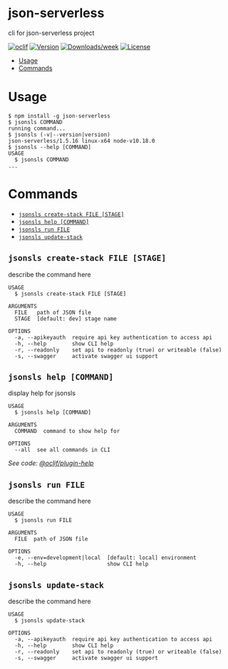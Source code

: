 json-serverless
===============

cli for json-serverless project

[![oclif](https://img.shields.io/badge/cli-oclif-brightgreen.svg)](https://oclif.io)
[![Version](https://img.shields.io/npm/v/json-serverless.svg)](https://npmjs.org/package/json-serverless)
[![Downloads/week](https://img.shields.io/npm/dw/json-serverless.svg)](https://npmjs.org/package/json-serverless)
[![License](https://img.shields.io/npm/l/json-serverless.svg)](https://github.com/pharindoko/json-serverless/blob/master/package.json)

<!-- toc -->
* [Usage](#usage)
* [Commands](#commands)
<!-- tocstop -->
# Usage
<!-- usage -->
```sh-session
$ npm install -g json-serverless
$ jsonsls COMMAND
running command...
$ jsonsls (-v|--version|version)
json-serverless/1.5.16 linux-x64 node-v10.18.0
$ jsonsls --help [COMMAND]
USAGE
  $ jsonsls COMMAND
...
```
<!-- usagestop -->
# Commands
<!-- commands -->
* [`jsonsls create-stack FILE [STAGE]`](#jsonsls-create-stack-file-stage)
* [`jsonsls help [COMMAND]`](#jsonsls-help-command)
* [`jsonsls run FILE`](#jsonsls-run-file)
* [`jsonsls update-stack`](#jsonsls-update-stack)

## `jsonsls create-stack FILE [STAGE]`

describe the command here

```
USAGE
  $ jsonsls create-stack FILE [STAGE]

ARGUMENTS
  FILE   path of JSON file
  STAGE  [default: dev] stage name

OPTIONS
  -a, --apikeyauth  require api key authentication to access api
  -h, --help        show CLI help
  -r, --readonly    set api to readonly (true) or writeable (false)
  -s, --swagger     activate swagger ui support
```

## `jsonsls help [COMMAND]`

display help for jsonsls

```
USAGE
  $ jsonsls help [COMMAND]

ARGUMENTS
  COMMAND  command to show help for

OPTIONS
  --all  see all commands in CLI
```

_See code: [@oclif/plugin-help](https://github.com/oclif/plugin-help/blob/v2.2.3/src/commands/help.ts)_

## `jsonsls run FILE`

describe the command here

```
USAGE
  $ jsonsls run FILE

ARGUMENTS
  FILE  path of JSON file

OPTIONS
  -e, --env=development|local  [default: local] environment
  -h, --help                   show CLI help
```

## `jsonsls update-stack`

describe the command here

```
USAGE
  $ jsonsls update-stack

OPTIONS
  -a, --apikeyauth  require api key authentication to access api
  -h, --help        show CLI help
  -r, --readonly    set api to readonly (true) or writeable (false)
  -s, --swagger     activate swagger ui support
```
<!-- commandsstop -->
